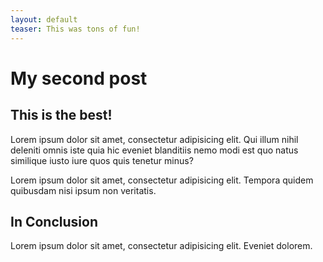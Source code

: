```yaml
---
layout: default
teaser: This was tons of fun!
---
```


# My second post

## This is the best!

Lorem ipsum dolor sit amet, consectetur adipisicing elit. Qui illum nihil deleniti omnis iste quia hic eveniet blanditiis nemo modi est quo natus similique iusto iure quos quis tenetur minus?

Lorem ipsum dolor sit amet, consectetur adipisicing elit. Tempora quidem quibusdam nisi ipsum non veritatis.

## In Conclusion

Lorem ipsum dolor sit amet, consectetur adipisicing elit. Eveniet dolorem.
